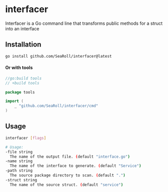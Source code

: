 # interfacer

Interfacer is a Go command line that transforms public methods for a struct into an interface

## Installation

```bash
go install github.com/SeaRoll/interfacer@latest
```

#### Or with tools

```go
//go:build tools
// +build tools

package tools

import (
	_ "github.com/SeaRoll/interfacer/cmd"
)
```

## Usage

```bash
interfacer [flags]

# Usage:
-file string
  The name of the output file. (default "interface.go")
-name string
  The name of the interface to generate. (default "Service")
-path string
  The source package directory to scan. (default ".")
-struct string
  The name of the source struct. (default "service")
```
